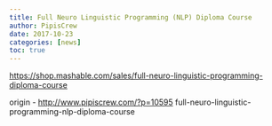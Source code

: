 ```yaml
---
title: Full Neuro Linguistic Programming (NLP) Diploma Course
author: PipisCrew
date: 2017-10-23
categories: [news]
toc: true
---
```


https://shop.mashable.com/sales/full-neuro-linguistic-programming-diploma-course

origin - http://www.pipiscrew.com/?p=10595 full-neuro-linguistic-programming-nlp-diploma-course